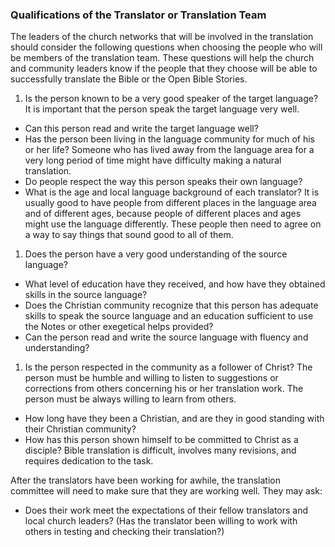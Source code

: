 
### Qualifications of the Translator or Translation Team

The leaders of the church networks that will be involved in the translation should consider the following questions when choosing the people who will be members of the translation team. These questions will help the church and community leaders know if the people that they choose will be able to successfully translate the Bible or the Open Bible Stories.

1. Is the person known to be a very good speaker of the target language? It is important that the person speak the target language very well.

  * Can this person read and write the target language well?
  * Has the person been living in the language community for much of his or her life? Someone who has lived away from the language area for a very long period of time might have difficulty making a natural translation.
  * Do people respect the way this person speaks their own language?
  * What is the age and local language background of each translator? It is usually good to have people from different places in the language area and of different ages, because people of different places and ages might use the language differently. These people then need to agree on a way to say things that sound good to all of them.

1. Does the person have a very good understanding of the source language?

  * What level of education have they received, and how have they obtained skills in the source language?
  * Does the Christian community recognize that this person has adequate skills to speak the source language and an education sufficient to use the Notes or other exegetical helps provided?
  * Can the person read and write the source language with fluency and understanding?

1. Is the person respected in the community as a follower of Christ? The person must be humble and willing to listen to suggestions or corrections from others concerning his or her translation work. The person must be always willing to learn from others.

  * How long have they been a Christian, and are they in good standing with their Christian community?
  * How has this person shown himself to be committed to Christ as a disciple? Bible translation is difficult, involves many revisions, and requires dedication to the task.

After the translators have been working for awhile, the translation committee will need to make sure that they are working well. They may ask:

  * Does their work meet the expectations of their fellow translators and local church leaders? (Has the translator been willing to work with others in testing and checking their translation?)

